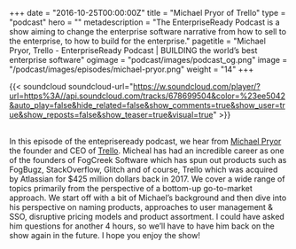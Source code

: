 +++
date = "2016-10-25T00:00:00Z"
title = "Michael Pryor of Trello"
type = "podcast"
hero = ""
metadescription = "The EnterpriseReady Podcast is a show aiming to change the enterprise software narrative from how to sell to the enterprise, to how to build for the enterprise."
pagetitle = "Michael Pryor, Trello - EnterpriseReady Podcast | BUILDING the world’s best enterprise software"
ogimage = "podcast/images/podcast_og.png"
image = "/podcast/images/episodes/michael-pryor.png"
weight = "14"
+++

{{< soundcloud soundcloud-url="https://w.soundcloud.com/player/?url=https%3A//api.soundcloud.com/tracks/678699504&color=%23ee5042&auto_play=false&hide_related=false&show_comments=true&show_user=true&show_reposts=false&show_teaser=true&visual=true" >}}

\
In this episode of the entepriseready podcast, we hear from [Michael Pryor](https://www.linkedin.com/in/michaelhpryor/) the founder and CEO of [Trello](https://trello.com/). Micheal has had an incredible career as one of the founders of FogCreek Software which has spun out products such as FogBugz, StackOverflow, Glitch and of course, Trello which was acquired by Atlassian for $425 million dollars back in 2017. We cover a wide range of topics primarily from the perspective of a bottom-up go-to-market approach. We start off with a bit of Michael’s background and then dive into his perspective on naming products, approaches to user management & SSO, disruptive pricing models and product assortment. I could have asked him questions for another 4 hours, so we’ll have to have him back on the show again in the future. I hope you enjoy the show!